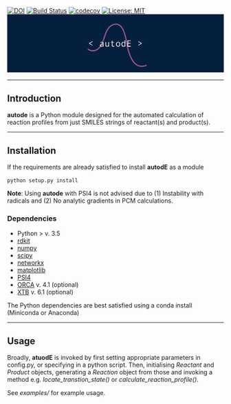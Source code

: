 [![DOI](https://zenodo.org/badge/196085570.svg)](https://zenodo.org/badge/latestdoi/196085570) [![Build Status](https://travis-ci.org/duartegroup/cgbind.svg?branch=master)](https://travis-ci.org/duartegroup/autodE) [![codecov](https://codecov.io/gh/duartegroup/autodE/branch/master/graph/badge.svg)](https://codecov.io/gh/duartegroup/autodE) [![License: MIT](https://img.shields.io/badge/License-MIT-blue.svg)](https://opensource.org/licenses/MIT)
![alt text](autode/common/llogo.png)
***
## Introduction

**autode** is a Python module designed for the automated calculation of reaction
profiles from just SMILES strings of reactant(s) and product(s).

***

## Installation

If the requirements are already satisfied to install **autodE** as a module
```
python setup.py install
```
**Note**: Using **autode** with PSI4 is not advised due to (1) Instability with radicals and (2) No analytic gradients in 
PCM calculations.

### Dependencies
* Python > v. 3.5
* [rdkit](https://anaconda.org/rdkit/rdkit)
* [numpy](https://anaconda.org/anaconda/numpy)
* [scipy](https://anaconda.org/anaconda/scipy)
* [networkx](https://anaconda.org/anaconda/networkx)
* [matplotlib](https://anaconda.org/conda-forge/matplotlib)
* [PSI4](http://www.psicode.org)
* [ORCA](https://sites.google.com/site/orcainputlibrary/home) v. 4.1 (optional)
* [XTB](https://www.chemie.uni-bonn.de/pctc/mulliken-center/software/xtb/xtb) v. 6.1 (optional)

The Python dependencies are best satisfied using a conda install (Miniconda or Anaconda)

***

## Usage

Broadly, **atuodE** is invoked by first setting appropriate parameters in config.py, or specifying in a python script. 
Then, initialising _Reactant_ and _Product_ objects, generating a _Reaction_ object from those and invoking a method 
e.g. _locate_transtion_state()_ or _calculate_reaction_profile()_.

See _examples/_ for example usage.
